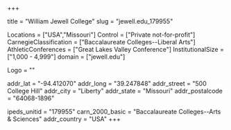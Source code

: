 
+++

title = "William Jewell College"
slug = "jewell.edu_179955"

Locations = ["USA","Missouri"]
Control = ["Private not-for-profit"]
CarnegieClassification = ["Baccalaureate Colleges--Liberal Arts"]
AthleticConferences = ["Great Lakes Valley Conference"]
InstitutionalSize = ["1,000 - 4,999"]
domain = ["jewell.edu"]

Logo = ""

addr_lat = "-94.412070"
addr_long = "39.247848"
addr_street = "500 College Hill"
addr_city = "Liberty"
addr_state = "Missouri"
addr_postalcode = "64068-1896"

ipeds_unitid = "179955"
carn_2000_basic = "Baccalaureate Colleges--Arts & Sciences"
addr_country = "USA"
+++
    
